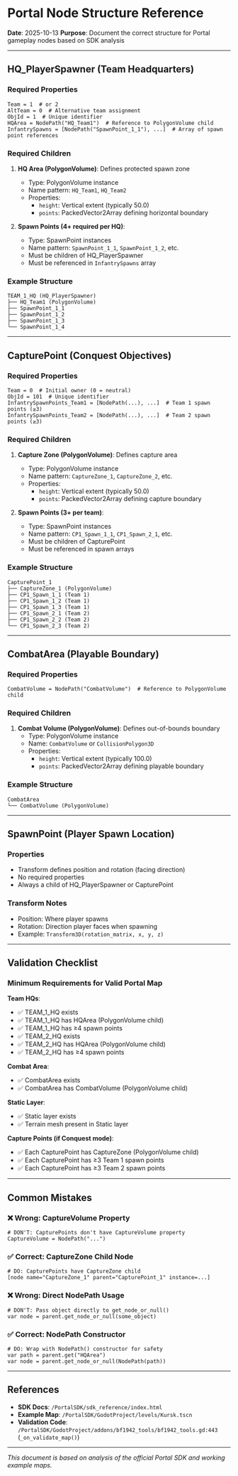 # Portal Node Structure Reference

**Date**: 2025-10-13
**Purpose**: Document the correct structure for Portal gameplay nodes based on SDK analysis

---

## HQ_PlayerSpawner (Team Headquarters)

### Required Properties
```gdscript
Team = 1  # or 2
AltTeam = 0  # Alternative team assignment
ObjId = 1  # Unique identifier
HQArea = NodePath("HQ_Team1")  # Reference to PolygonVolume child
InfantrySpawns = [NodePath("SpawnPoint_1_1"), ...]  # Array of spawn point references
```

### Required Children
1. **HQ Area (PolygonVolume)**: Defines protected spawn zone
   - Type: PolygonVolume instance
   - Name pattern: `HQ_Team1`, `HQ_Team2`
   - Properties:
     - `height`: Vertical extent (typically 50.0)
     - `points`: PackedVector2Array defining horizontal boundary

2. **Spawn Points (4+ required per HQ)**:
   - Type: SpawnPoint instances
   - Name pattern: `SpawnPoint_1_1`, `SpawnPoint_1_2`, etc.
   - Must be children of HQ_PlayerSpawner
   - Must be referenced in `InfantrySpawns` array

### Example Structure
```
TEAM_1_HQ (HQ_PlayerSpawner)
├── HQ_Team1 (PolygonVolume)
├── SpawnPoint_1_1
├── SpawnPoint_1_2
├── SpawnPoint_1_3
└── SpawnPoint_1_4
```

---

## CapturePoint (Conquest Objectives)

### Required Properties
```gdscript
Team = 0  # Initial owner (0 = neutral)
ObjId = 101  # Unique identifier
InfantrySpawnPoints_Team1 = [NodePath(...), ...]  # Team 1 spawn points (≥3)
InfantrySpawnPoints_Team2 = [NodePath(...), ...]  # Team 2 spawn points (≥3)
```

### Required Children
1. **Capture Zone (PolygonVolume)**: Defines capture area
   - Type: PolygonVolume instance
   - Name pattern: `CaptureZone_1`, `CaptureZone_2`, etc.
   - Properties:
     - `height`: Vertical extent (typically 50.0)
     - `points`: PackedVector2Array defining capture boundary

2. **Spawn Points (3+ per team)**:
   - Type: SpawnPoint instances
   - Name pattern: `CP1_Spawn_1_1`, `CP1_Spawn_2_1`, etc.
   - Must be children of CapturePoint
   - Must be referenced in spawn arrays

### Example Structure
```
CapturePoint_1
├── CaptureZone_1 (PolygonVolume)
├── CP1_Spawn_1_1 (Team 1)
├── CP1_Spawn_1_2 (Team 1)
├── CP1_Spawn_1_3 (Team 1)
├── CP1_Spawn_2_1 (Team 2)
├── CP1_Spawn_2_2 (Team 2)
└── CP1_Spawn_2_3 (Team 2)
```

---

## CombatArea (Playable Boundary)

### Required Properties
```gdscript
CombatVolume = NodePath("CombatVolume")  # Reference to PolygonVolume child
```

### Required Children
1. **Combat Volume (PolygonVolume)**: Defines out-of-bounds boundary
   - Type: PolygonVolume instance
   - Name: `CombatVolume` or `CollisionPolygon3D`
   - Properties:
     - `height`: Vertical extent (typically 100.0)
     - `points`: PackedVector2Array defining playable boundary

### Example Structure
```
CombatArea
└── CombatVolume (PolygonVolume)
```

---

## SpawnPoint (Player Spawn Location)

### Properties
- Transform defines position and rotation (facing direction)
- No required properties
- Always a child of HQ_PlayerSpawner or CapturePoint

### Transform Notes
- Position: Where player spawns
- Rotation: Direction player faces when spawning
- Example: `Transform3D(rotation_matrix, x, y, z)`

---

## Validation Checklist

### Minimum Requirements for Valid Portal Map

**Team HQs**:
- ✅ TEAM_1_HQ exists
- ✅ TEAM_1_HQ has HQArea (PolygonVolume child)
- ✅ TEAM_1_HQ has ≥4 spawn points
- ✅ TEAM_2_HQ exists
- ✅ TEAM_2_HQ has HQArea (PolygonVolume child)
- ✅ TEAM_2_HQ has ≥4 spawn points

**Combat Area**:
- ✅ CombatArea exists
- ✅ CombatArea has CombatVolume (PolygonVolume child)

**Static Layer**:
- ✅ Static layer exists
- ✅ Terrain mesh present in Static layer

**Capture Points (if Conquest mode)**:
- ✅ Each CapturePoint has CaptureZone (PolygonVolume child)
- ✅ Each CapturePoint has ≥3 Team 1 spawn points
- ✅ Each CapturePoint has ≥3 Team 2 spawn points

---

## Common Mistakes

### ❌ Wrong: CaptureVolume Property
```gdscript
# DON'T: CapturePoints don't have CaptureVolume property
CaptureVolume = NodePath("...")
```

### ✅ Correct: CaptureZone Child Node
```gdscript
# DO: CapturePoints have CaptureZone child
[node name="CaptureZone_1" parent="CapturePoint_1" instance=...]
```

### ❌ Wrong: Direct NodePath Usage
```gdscript
# DON'T: Pass object directly to get_node_or_null()
var node = parent.get_node_or_null(some_object)
```

### ✅ Correct: NodePath Constructor
```gdscript
# DO: Wrap with NodePath() constructor for safety
var path = parent.get("HQArea")
var node = parent.get_node_or_null(NodePath(path))
```

---

## References

- **SDK Docs**: `/PortalSDK/sdk_reference/index.html`
- **Example Map**: `/PortalSDK/GodotProject/levels/Kursk.tscn`
- **Validation Code**: `/PortalSDK/GodotProject/addons/bf1942_tools/bf1942_tools.gd:443` (`_on_validate_map()`)

---

*This document is based on analysis of the official Portal SDK and working example maps.*
